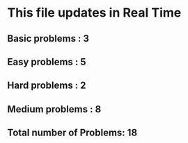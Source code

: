 # This file updates in Real Time 
## Basic problems : 3
## Easy problems : 5
## Hard problems : 2
## Medium problems : 8

## Total number of Problems: 18
